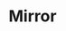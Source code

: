 ---
layout: game
title: Mirror
title_id: gimm_mirror
release_date: 2019-05-01
platform: (Desktop, Android)
technology: 2019 - Adobe AIR, ActionScript 3, Starling
description: A superhero and supervillain exist apart in different dimensions, yet they are closely intertwined. Each action they take affects the other in a similar but opposite way. Are "good" and "evil" as simple of a concept as they seem?

download_link: https://www.dropbox.com/s/odp8nlm7gpzn950/Mirror.zip?dl=1
source_link: https://github.com/jonathansvernon/gimm_mirror

navbar_name: Games
stylesheet_name: page_project
last_screenshot_number: 3
---